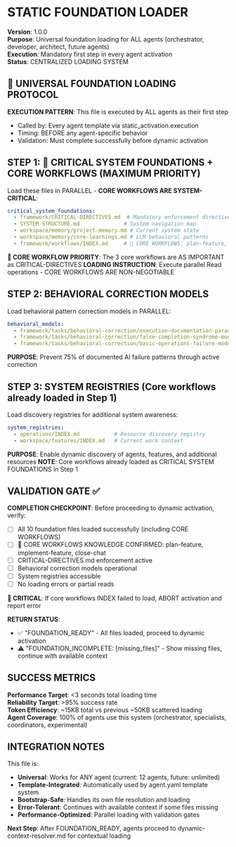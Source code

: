 # STATIC FOUNDATION LOADER
**Version**: 1.0.0  
**Purpose**: Universal foundation loading for ALL agents (orchestrator, developer, architect, future agents)  
**Execution**: Mandatory first step in every agent activation  
**Status**: CENTRALIZED LOADING SYSTEM

<!-- 🔴 DIRECTIVE #1 ENFORCEMENT: ALWAYS READ COMPLETE FILES -->
<!-- CRITICAL: Never use limit parameter when reading files -->
<!-- This directive OVERRIDES token conservation - read files completely -->
<!-- VIOLATION = Missing critical system foundations -->

## 🚀 UNIVERSAL FOUNDATION LOADING PROTOCOL

**EXECUTION PATTERN**: This file is executed by ALL agents as their first step
- Called by: Every agent template via static_activation.execution
- Timing: BEFORE any agent-specific behavior
- Validation: Must complete successfully before dynamic activation

## STEP 1: 🔴 CRITICAL SYSTEM FOUNDATIONS + CORE WORKFLOWS (MAXIMUM PRIORITY)

Load these files in PARALLEL - **CORE WORKFLOWS ARE SYSTEM-CRITICAL**:

```yaml
critical_system_foundations:
  - framework/CRITICAL-DIRECTIVES.md  # Mandatory enforcement directives
  - SYSTEM-STRUCTURE.md              # System navigation map
  - workspace/memory/project-memory.md # Current system state
  - workspace/memory/core-learnings.md # LLM behavioral patterns
  - framework/workflows/INDEX.md     # 🔴 CORE WORKFLOWS: plan-feature, implement-feature + close-chat
```

**🚨 CORE WORKFLOW PRIORITY**: The 3 core workflows are AS IMPORTANT as CRITICAL-DIRECTIVES
**LOADING INSTRUCTION**: Execute parallel Read operations - CORE WORKFLOWS ARE NON-NEGOTIABLE

## STEP 2: BEHAVIORAL CORRECTION MODELS

Load behavioral pattern correction models in PARALLEL:

```yaml
behavioral_models:
  - framework/tasks/behavioral-correction/execution-documentation-paradox-model.md
  - framework/tasks/behavioral-correction/false-completion-syndrome-model.md  
  - framework/tasks/behavioral-correction/basic-operations-failure-model.md
```

**PURPOSE**: Prevent 75% of documented AI failure patterns through active correction

## STEP 3: SYSTEM REGISTRIES (Core workflows already loaded in Step 1)

Load discovery registries for additional system awareness:

```yaml
system_registries:
  - operations/INDEX.md           # Resource discovery registry
  - workspace/features/INDEX.md   # Current work context
```

**PURPOSE**: Enable dynamic discovery of agents, features, and additional resources
**NOTE**: Core workflows already loaded as CRITICAL SYSTEM FOUNDATIONS in Step 1

## VALIDATION GATE ✅

**COMPLETION CHECKPOINT**: Before proceeding to dynamic activation, verify:
- [ ] All 10 foundation files loaded successfully (including CORE WORKFLOWS)
- [ ] 🔴 CORE WORKFLOWS KNOWLEDGE CONFIRMED: plan-feature, implement-feature, close-chat
- [ ] CRITICAL-DIRECTIVES.md enforcement active
- [ ] Behavioral correction models operational  
- [ ] System registries accessible
- [ ] No loading errors or partial reads

**🚨 CRITICAL**: If core workflows INDEX failed to load, ABORT activation and report error

**RETURN STATUS**: 
- ✅ "FOUNDATION_READY" - All files loaded, proceed to dynamic activation
- ⚠️ "FOUNDATION_INCOMPLETE: [missing_files]" - Show missing files, continue with available context

## SUCCESS METRICS

**Performance Target**: <3 seconds total loading time  
**Reliability Target**: >95% success rate  
**Token Efficiency**: ~15KB total vs previous ~50KB scattered loading  
**Agent Coverage**: 100% of agents use this system (orchestrator, specialists, coordinators, experimental)

## INTEGRATION NOTES

This file is:
- **Universal**: Works for ANY agent (current: 12 agents, future: unlimited)
- **Template-Integrated**: Automatically used by agent.yaml template system
- **Bootstrap-Safe**: Handles its own file resolution and loading
- **Error-Tolerant**: Continues with available context if some files missing
- **Performance-Optimized**: Parallel loading with validation gates

**Next Step**: After FOUNDATION_READY, agents proceed to dynamic-context-resolver.md for contextual loading